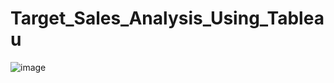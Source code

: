 # Target_Sales_Analysis_Using_Tableau


![image](https://github.com/user-attachments/assets/2ba1fcad-8426-48fe-a847-3f1de9f3e17e)
